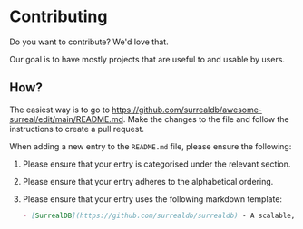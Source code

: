 # Contributing

Do you want to contribute? We'd love that.

Our goal is to have mostly projects that are useful to and usable by users.

## How?

The easiest way is to go to https://github.com/surrealdb/awesome-surreal/edit/main/README.md. Make the changes to the file and follow the instructions to create a pull request.

When adding a new entry to the `README.md` file, please ensure the following:

1. Please ensure that your entry is categorised under the relevant section.
2. Please ensure that your entry adheres to the alphabetical ordering.
3. Please ensure that your entry uses the following markdown template:

	```md
	- [SurrealDB](https://github.com/surrealdb/surrealdb) - A scalable, distributed, collaborative, document-graph database, for the realtime web.
	```
